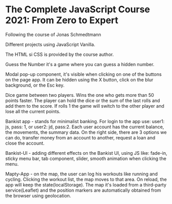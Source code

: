 # The Complete JavaScript Course 2021: From Zero to Expert

Following the course of Jonas Schmedtmann

Different projects using JavaScript Vanilla.

The HTML si CSS is provided by the course author.

Guess the Number it's a game where you can guess a hidden number.

Modal pop-up component, it's visible when clicking on one of the buttons on the page app. It can be hidden using the X button, click on the blur background, or the Esc key.

Dice game between two players. Wins the one who gets more than 50 points faster. The player can hold the dice or the sum of the last rolls and add them to the score. If rolls 1 the game will switch to the other player and lose all the current points.

Bankist app - stands for minimalist banking. For login to the app use: user1: js, pass: 1, or user2: jd, pass:2. Each user account has the current balance, the movements, the summary data. On the right side, there are 3 options we can do, transfer money from an account to another, request a loan and close the account.

Bankist-UI - adding different effects on the Bankist UI, using JS like: fade-in, sticky menu bar, tab component, slider, smooth animation when clicking the menu.

Mapty-App - on the map, the user can log his workouts like running and cycling. Clicking the workout list, the map moves to that area. On reload, the app will keep the state(localStorage). The map it's loaded from a third-party service(Leaflet) and the position markers are automatically obtained from the browser using geolocation.
